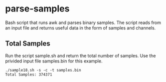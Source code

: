 # parse-samples
Bash script that runs awk and parses binary samples. The script reads from an input file and returns useful data in the form of samples and channels.

## Total Samples
Run the script sample.sh and return the total number of samples. Use the privided input file samples.bin for this example.
```
./sample18.sh -s -c -t samples.bin
Total Samples: 374371
```
